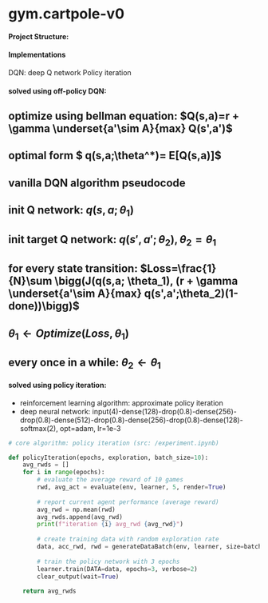 # gym.cartpole-v0

#### Project Structure:

#### Implementations

DQN: deep Q network
Policy iteration

#### solved using off-policy DQN:
## optimize using bellman equation: $Q(s,a)=r + \gamma \underset{a'\sim A}{max} Q(s',a')$
## optimal form $ q(s,a;\theta^*)= E[Q(s,a)]$

## vanilla DQN algorithm pseudocode
## init Q network: $q(s,a;\theta_1)$
## init target Q network: $q(s',a';\theta_2), \theta_2 = \theta_1$
## for every state transition: $Loss=\frac{1}{N}\sum \bigg(J(q(s,a; \theta_1), (r + \gamma \underset{a'\sim A}{max} q(s',a';\theta_2)(1-done))\bigg)$
## $\theta_1 \leftarrow Optimize(Loss, \theta_1)$
## every once in a while: $\theta_2 \leftarrow \theta_1$

#### solved using policy iteration:
* reinforcement learning algorithm: approximate policy iteration
* deep neural network: input(4)-dense(128)-drop(0.8)-dense(256)-drop(0.8)-dense(512)-drop(0.8)-dense(256)-drop(0.8)-dense(128)-softmax(2), opt=adam, lr=1e-3

```python
# core algorithm: policy iteration (src: /experiment.ipynb)

def policyIteration(epochs, exploration, batch_size=10):
    avg_rwds = []
    for i in range(epochs):
        # evaluate the average reward of 10 games
        rwd, avg_act = evaluate(env, learner, 5, render=True)
        
        # report current agent performance (average reward)
        avg_rwd = np.mean(rwd)
        avg_rwds.append(avg_rwd)
        print(f"iteration {i} avg_rwd {avg_rwd}")
        
        # create training data with random exploration rate
        data, acc_rwd, rwd = generateDataBatch(env, learner, size=batch_size, exploration=exploration, criteria=avg_rwd)
        
        # train the policy network with 3 epochs
        learner.train(DATA=data, epochs=3, verbose=2)
        clear_output(wait=True)
        
    return avg_rwds
```

